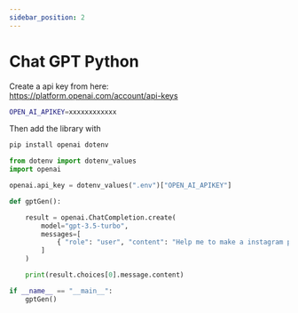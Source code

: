```yaml
---
sidebar_position: 2
---
```


# Chat GPT Python

Create a api key from here:   
https://platform.openai.com/account/api-keys    

```bash showLineNumbers title=".env"
OPEN_AI_APIKEY=xxxxxxxxxxxx
```

Then add the library with 

```bash
pip install openai dotenv
```

```python showLineNumbers title="chat.py"
from dotenv import dotenv_values
import openai

openai.api_key = dotenv_values(".env")["OPEN_AI_APIKEY"]

def gptGen():

    result = openai.ChatCompletion.create(
        model="gpt-3.5-turbo",
        messages=[
            { "role": "user", "content": "Help me to make a instagram post"},
        ]
    )

    print(result.choices[0].message.content)

if __name__ == "__main__":
    gptGen()
```